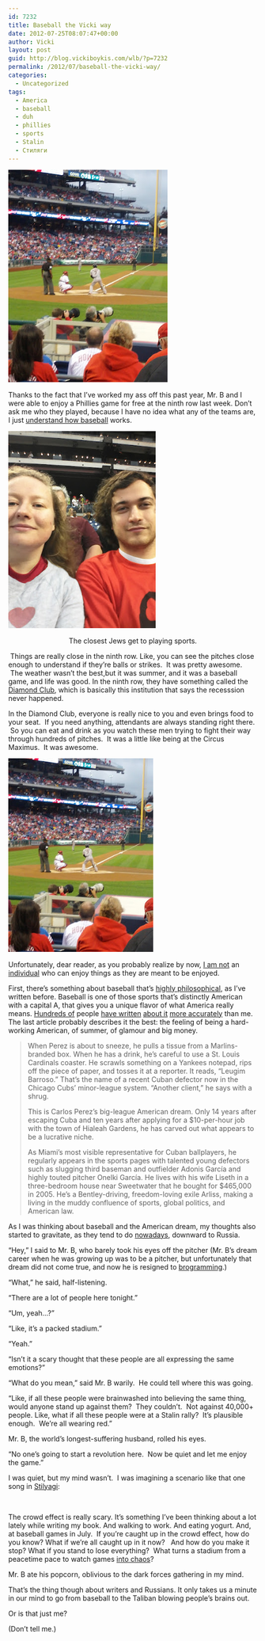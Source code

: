 ```yaml
---
id: 7232
title: Baseball the Vicki way
date: 2012-07-25T08:07:47+00:00
author: Vicki
layout: post
guid: http://blog.vickiboykis.com/wlb/?p=7232
permalink: /2012/07/baseball-the-vicki-way/
categories:
  - Uncategorized
tags:
  - America
  - baseball
  - duh
  - phillies
  - sports
  - Stalin
  - Стиляги
---
```

[<img class="aligncenter size-full wp-image-7233" title="IMG_20120720_190821" src="https://raw.githubusercontent.com/veekaybee/wlb/gh-pages/assets/images/2012/07/IMG_20120720_190821.jpeg" alt="" width="322" height="429" />](https://raw.githubusercontent.com/veekaybee/wlb/gh-pages/assets/images/2012/07/IMG_20120720_190821.jpeg)

Thanks to the fact that I&#8217;ve worked my ass off this past year, Mr. B and I were able to enjoy a Phillies game for free at the ninth row last week. Don&#8217;t ask me who they played, because I have no idea what any of the teams are, I just <a href="http://blog.vickiboykis.com/wlb/2010/08/friday-links-27/" target="_blank">understand how baseball</a> works.

[<img class="aligncenter size-full wp-image-7254" title="IMG_20120720_190331" src="https://raw.githubusercontent.com/veekaybee/wlb/gh-pages/assets/images/2012/07/IMG_20120720_190331.jpeg" alt="" width="298" height="398" />](https://raw.githubusercontent.com/veekaybee/wlb/gh-pages/assets/images/2012/07/IMG_20120720_190331.jpeg)

<p style="text-align: center;">
  The closest Jews get to playing sports.
</p>

<p style="text-align: left;">
   <span style="text-align: left;">Things are really close in the ninth row. Like, you can see the pitches close enough to understand if they&#8217;re balls or strikes.  It was pretty awesome.  The weather wasn&#8217;t the best,but it was summer, and it was a baseball game, and life was good. In the ninth row, they have something called the </span><a style="text-align: left;" href="http://philadelphia.phillies.mlb.com/phi/ticketing/premium_dc.jsp" target="_blank">Diamond Club</a><span style="text-align: left;">, which is basically this institution that says the recesssion never happened. </span>
</p>

<p style="text-align: left;">
  In the Diamond Club, everyone is really nice to you and even brings food to your seat.  If you need anything, attendants are always standing right there.  So you can eat and drink as you watch these men trying to fight their way through hundreds of pitches.  It was a little like being at the Circus Maximus.  It was awesome.
</p>

<p style="text-align: left;">
  <a href="https://raw.githubusercontent.com/veekaybee/wlb/gh-pages/assets/images/2012/07/IMG_20120720_1908211.jpeg"><img class="aligncenter size-full wp-image-7255" title="IMG_20120720_190821" src="https://raw.githubusercontent.com/veekaybee/wlb/gh-pages/assets/images/2012/07/IMG_20120720_1908211.jpeg" alt="" width="293" height="391" /></a>
</p>

<p style="text-align: left;">
  Unfortunately, dear reader, as you probably realize by now, <a href="http://blog.vickiboykis.com/wlb/2011/06/hookah-neuroses/" target="_blank">I am not</a> an <a href="http://blog.vickiboykis.com/wlb/2011/09/facebook-anxiety/" target="_blank">individual</a> who can enjoy things as they are meant to be enjoyed.
</p>

<p style="text-align: left;">
  First, there&#8217;s something about baseball that&#8217;s <a href="http://blog.vickiboykis.com/wlb/2011/11/stream-of-thoughts-on-heroes-and-the-art-of-fielding-at-penn-state/" target="_blank">highly philosophical</a>, as I&#8217;ve written before. Baseball is one of those sports that&#8217;s distinctly American with a capital A, that gives you a unique flavor of what America really means. <a href="http://www.thepointmag.com/2011/essays/steroids-baseball-america" target="_blank">Hundreds of</a> people <a href="http://www.motherjones.com/politics/2011/07/baseball-war-american-pastime-red-sox" target="_blank">have written</a> <a href="http://www.amazon.com/Summerland-Michael-Chabon/dp/0786808772" target="_blank">about it</a> <a href="http://www.miaminewtimes.com/content/printVersion/3268962/" target="_blank">more accurately</a> than me. The last article probably describes it the best: the feeling of being a hard-working American, of summer, of glamour and big money.
</p>

> When Perez is about to sneeze, he pulls a tissue from a Marlins-branded box. When he has a drink, he&#8217;s careful to use a St. Louis Cardinals coaster. He scrawls something on a Yankees notepad, rips off the piece of paper, and tosses it at a reporter. It reads, &#8220;Leugim Barroso.&#8221; That&#8217;s the name of a recent Cuban defector now in the Chicago Cubs&#8217; minor-league system. &#8220;Another client,&#8221; he says with a shrug.
> 
> This is Carlos Perez&#8217;s big-league American dream. Only 14 years after escaping Cuba and ten years after applying for a $10-per-hour job with the town of Hialeah Gardens, he has carved out what appears to be a lucrative niche.
> 
> As Miami&#8217;s most visible representative for Cuban ballplayers, he regularly appears in the sports pages with talented young defectors such as slugging third baseman and outfielder Adonis García and highly touted pitcher Onelki García. He lives with his wife Liseth in a three-bedroom house near Sweetwater that he bought for $465,000 in 2005. He&#8217;s a Bentley-driving, freedom-loving exile Arliss, making a living in the muddy confluence of sports, global politics, and American law.

<p style="text-align: left;">
  As I was thinking about baseball and the American dream, my thoughts also started to gravitate, as they tend to do <a href="http://blog.vickiboykis.com/wlb/2012/06/why-do-i-do-this-to-myself/" target="_blank">nowadays</a>, downward to Russia.
</p>

&#8220;Hey,&#8221; I said to Mr. B, who barely took his eyes off the pitcher (Mr. B&#8217;s dream career when he was growing up was to be a pitcher, but unfortunately that dream did not come true, and now he is resigned to <a href="http://www.youtube.com/watch?v=Qi_AAqi0RZM" target="_blank">brogramming</a>.)

&#8220;What,&#8221; he said, half-listening.

&#8220;There are a lot of people here tonight.&#8221;

&#8220;Um, yeah&#8230;?&#8221;

&#8220;Like, it&#8217;s a packed stadium.&#8221;

&#8220;Yeah.&#8221;

&#8220;Isn&#8217;t it a scary thought that these people are all expressing the same emotions?&#8221;

&#8220;What do you mean,&#8221; said Mr. B warily.  He could tell where this was going.

&#8220;Like, if all these people were brainwashed into believing the same thing, would anyone stand up against them?  They couldn&#8217;t.  Not against 40,000+ people. Like, what if all these people were at a Stalin rally?  It&#8217;s plausible enough.  We&#8217;re all wearing red.&#8221;

Mr. B, the world&#8217;s longest-suffering husband, rolled his eyes.

&#8220;No one&#8217;s going to start a revolution here.  Now be quiet and let me enjoy the game.&#8221;

I was quiet, but my mind wasn&#8217;t.  I was imagining a scenario like that one song in <a href="http://en.wikipedia.org/wiki/Stilyagi_(film)" target="_blank">Stilyagi</a>:



&nbsp;

The crowd effect is really scary. It&#8217;s something I&#8217;ve been thinking about a lot lately while writing my book. And walking to work. And eating yogurt. And, at baseball games in July.  If you&#8217;re caught up in the crowd effect, how do you know? What if we&#8217;re all caught up in it now?   And how do you make it stop? What if you stand to lose everything?  What turns a stadium from a peacetime pace to watch games <a href="http://en.wikipedia.org/wiki/Ghazi_Stadium" target="_blank">into chaos</a>?

Mr. B ate his popcorn, oblivious to the dark forces gathering in my mind.

That&#8217;s the thing though about writers and Russians. It only takes us a minute in our mind to go from baseball to the Taliban blowing people&#8217;s brains out.

Or is that just me?

(Don&#8217;t tell me.)